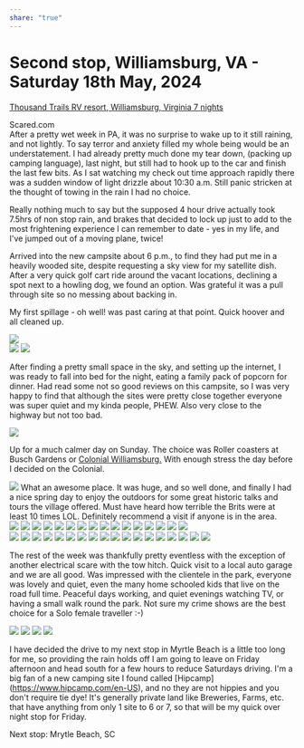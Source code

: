 ```yaml
---
share: "true"
---
```

<!--
published: 2024-05-25
image: https://library.wamphlett.net/photos/vamphlett/blog/3/L/IMG_4545.jpg
title: Second stop, Williamsburg, VA - Saturday 18th May, 2024
slug: May18
next: Myrtle Beach, SC
-->
# Second stop, Williamsburg, VA - Saturday 18th May, 2024

[Thousand Trails RV resort, Williamsburg, Virginia 7 nights](https://thousandtrails.com/virginia/williamsburg-rv-camping-resort/?utm_source=yext&utm_medium=directory&utm_campaign=Yext%20Directory%20Listing)

Scared.com   
After a pretty wet week in PA, it was no surprise to wake up to it still raining, and not lightly. To say terror and anxiety filled my whole being would be an understatement. I had already pretty much done my tear down, (packing up camping language), last night, but still had to hook up to the car and finish the last few bits. As I sat watching my check out time approach rapidly there was a sudden window of light drizzle about 10:30 a.m. Still panic stricken at the thought of towing in the rain I had no choice. 

Really nothing much to say but the supposed 4 hour drive actually took 7.5hrs of non stop rain, and brakes that decided to lock up just to add to the most frightening experience I can remember to date - yes in my life, and I've jumped out of a moving plane, twice!

Arrived into the new campsite about 6 p.m., to find they had put me in a heavily wooded site, despite requesting a sky view for my satellite dish. After a very quick golf cart ride around the vacant locations, declining a spot next to a howling dog, we found an option. Was grateful it was a pull through site so no messing about backing in. 

My first spillage - oh well! was past caring at that point. Quick hoover and all cleaned up.

<div class="images small">
<img src="https://library.wamphlett.net/photos/vamphlett/blog/3/P/IMG_4542.jpg" />
</div>

<div class="images really small">
<img src="https://library.wamphlett.net/photos/vamphlett/blog/3/L/IMG_4543.jpg" />
<img src="https://library.wamphlett.net/photos/vamphlett/blog/3/L/IMG_4544.jpg" />
</div>

After finding a pretty small space in the sky, and setting up the internet, I was ready to fall into bed for the night, eating a family pack of popcorn for dinner. Had read some not so good reviews on this campsite, so I was very happy to find that although the sites were pretty close together everyone was super quiet and my kinda people, PHEW. Also very close to the highway but not too bad.

<div class="images small">
<img src="https://library.wamphlett.net/photos/vamphlett/blog/3/P/IMG_4603.jpg" />
</div>

Up for a much calmer day on Sunday. The choice was Roller coasters at Busch Gardens or [Colonial Williamsburg.](https://www.colonialwilliamsburg.org/explore/seasons/Spring/?utm_source=google&utm_medium=cpc&utm_campaign=tickets-brand&utm_content=cwf-tickets-spring-visitation-2024&gad_source=1&gclid=Cj0KCQjw6auyBhDzARIsALIo6v_azdxqkO3WjeB3xYj9UehgtPm94P1q-bvofEw6RlKhjTryn6ADn5MaAqI4EALw_wcB&gclsrc=aw.ds) With enough stress the day before I decided on the Colonial.
<div class="images small">
<img src="https://library.wamphlett.net/photos/vamphlett/blog/3/L/IMG_4545.jpg" />
What an awesome place. It was huge, and so well done, and finally I had a nice spring day to enjoy the outdoors for some great historic talks and tours the village offered.  Must have heard how terrible the Brits were at least 10 times LOL. Definitely recommend a visit if anyone is in the area.

<div class="images really small">
<img src="https://library.wamphlett.net/photos/vamphlett/blog/3/P/IMG_4550.jpg" />
<img src="https://library.wamphlett.net/photos/vamphlett/blog/3/P/IMG_4554.jpg" />
<img src="https://library.wamphlett.net/photos/vamphlett/blog/3/P/IMG_4555.jpg" />
<img src="https://library.wamphlett.net/photos/vamphlett/blog/3/P/IMG_4560.jpg" />
<img src="https://library.wamphlett.net/photos/vamphlett/blog/3/P/IMG_4561.jpg" />
<img src="https://library.wamphlett.net/photos/vamphlett/blog/3/P/IMG_4563.jpg" />
<img src="https://library.wamphlett.net/photos/vamphlett/blog/3/P/IMG_4571.jpg" />
<img src="https://library.wamphlett.net/photos/vamphlett/blog/3/P/IMG_4573.jpg" />
<img src="https://library.wamphlett.net/photos/vamphlett/blog/3/P/IMG_4578.jpg" />
<img src="https://library.wamphlett.net/photos/vamphlett/blog/3/P/IMG_4579.jpg" />
<img src="https://library.wamphlett.net/photos/vamphlett/blog/3/P/IMG_4580.jpg" />
<img src="https://library.wamphlett.net/photos/vamphlett/blog/3/P/IMG_4581.jpg" />
<img src="https://library.wamphlett.net/photos/vamphlett/blog/3/P/IMG_4582.jpg" />
<img src="https://library.wamphlett.net/photos/vamphlett/blog/3/P/IMG_4584.jpg" />
<img src="https://library.wamphlett.net/photos/vamphlett/blog/3/P/IMG_4588.jpg" />
<img src="https://library.wamphlett.net/photos/vamphlett/blog/3/P/IMG_4591.jpg" />
</div>
<div class="images really small">
<img src="https://library.wamphlett.net/photos/vamphlett/blog/3/L/IMG_4548.jpg" />
<img src="https://library.wamphlett.net/photos/vamphlett/blog/3/L/IMG_4551.jpg" />
<img src="https://library.wamphlett.net/photos/vamphlett/blog/3/L/IMG_4553.jpg" />
<img src="https://library.wamphlett.net/photos/vamphlett/blog/3/L/IMG_4556.jpg" />
<img src="https://library.wamphlett.net/photos/vamphlett/blog/3/L/IMG_4559.jpg" />
<img src="https://library.wamphlett.net/photos/vamphlett/blog/3/L/IMG_4562.jpg" />
<img src="https://library.wamphlett.net/photos/vamphlett/blog/3/L/IMG_4564.jpg" />
<img src="https://library.wamphlett.net/photos/vamphlett/blog/3/L/IMG_4565.jpg" />
<img src="https://library.wamphlett.net/photos/vamphlett/blog/3/L/IMG_4566.jpg" />
<img src="https://library.wamphlett.net/photos/vamphlett/blog/3/L/IMG_4568.jpg" />
<img src="https://library.wamphlett.net/photos/vamphlett/blog/3/L/IMG_4569.jpg" />
<img src="https://library.wamphlett.net/photos/vamphlett/blog/3/L/IMG_4572.jpg" />
<img src="https://library.wamphlett.net/photos/vamphlett/blog/3/L/IMG_4574.jpg" />
<img src="https://library.wamphlett.net/photos/vamphlett/blog/3/L/IMG_4575.jpg" />
<img src="https://library.wamphlett.net/photos/vamphlett/blog/3/L/IMG_4576.jpg" />
<img src="https://library.wamphlett.net/photos/vamphlett/blog/3/L/IMG_4577.jpg" />
<img src="https://library.wamphlett.net/photos/vamphlett/blog/3/L/IMG_4583.jpg" />
<img src="https://library.wamphlett.net/photos/vamphlett/blog/3/L/IMG_4586.jpg" />
</div>

The rest of the week was thankfully pretty eventless with the exception of another electrical scare with the tow hitch. Quick visit to a local auto garage and we are all good.
Was impressed with the clientele in the park, everyone was lovely and quiet, even the many home schooled kids that live on the road full time. Peaceful days working, and quiet evenings watching TV, or having a small walk round the park. Not sure my crime shows are the best choice for a Solo female traveller :-)

<div class="images really small">
<img src="https://library.wamphlett.net/photos/vamphlett/blog/3/L/IMG_4594.jpg" />
<img src="https://library.wamphlett.net/photos/vamphlett/blog/3/L/IMG_4608.jpg" />
<img src="https://library.wamphlett.net/photos/vamphlett/blog/3/L/IMG_4610.jpg" />
<img src="https://library.wamphlett.net/photos/vamphlett/blog/3/L/IMG_4612.jpg" />
</div>

I have decided the drive to my next stop in Myrtle Beach is a little too long for me, so providing the rain holds off I am going to leave on Friday afternoon and head south for a few hours to reduce Saturdays driving. I'm a big fan of a new camping site I found called [Hipcamp] (https://www.hipcamp.com/en-US), and no they are not hippies and you don't require tie dye! It's generally private land like Breweries, Farms, etc. that have anything from only 1 site to 6 or 7, so that will be my quick over night stop for Friday.

Next stop: Mrytle Beach, SC















